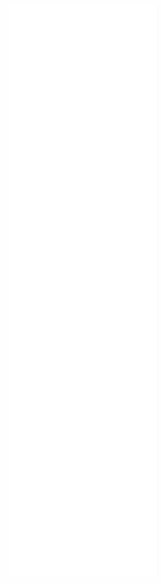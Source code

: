 <div>
    <img align="top" width="400" src="https://raw.githubusercontent.com/Katsute/Katsute/metrics/metrics/user.svg" alt="user">
    <img align="top" width="400" src="https://raw.githubusercontent.com/Katsute/Katsute/metrics/metrics/organization.svg" alt="organization">
</div>
<div>
    <img align="top" width="400" src="https://raw.githubusercontent.com/Katsute/Katsute/metrics/metrics/languages.svg" alt="languages">
    <img align="top" width="400" src="https://raw.githubusercontent.com/Katsute/Katsute/metrics/metrics/habits.svg" alt="habits">
</div>
<div>
    <img align="top" width="400" src="https://raw.githubusercontent.com/Katsute/Katsute/metrics/metrics/issues.svg" alt="issues">
    <img align="top" width="400" src="https://raw.githubusercontent.com/Katsute/Katsute/metrics/metrics/issues-organization.svg" alt="issues-organization">
</div>
<div>
    <img align="top" width="400" src="https://raw.githubusercontent.com/Katsute/Katsute/metrics/metrics/discussions.svg" alt="discussions">
    <img align="top" width="400" src="https://raw.githubusercontent.com/Katsute/Katsute/metrics/metrics/support.svg" alt="support">
</div>